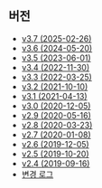 <div class="sponsor-container"></div>
<div class="ww-ads wwads-cn wwads-horizontal" data-id="327"></div>

<h2 class="versions">버전</h2>

* [v3.7 (2025-02-26)](/ko/updates/v3.7.md)
* [v3.6 (2024-05-20)](/ko/updates/v3.6.md)
* [v3.5 (2023-06-01)](/ko/updates/v3.5.md)
* [v3.4 (2022-11-30)](/ko/updates/v3.4.md)
* [v3.3 (2022-03-25)](/ko/updates/v3.3.md)
* [v3.2 (2021-10-10)](/ko/updates/v3.2.md)
* [v3.1 (2021-04-13)](/ko/updates/v3.1.md)
* [v3.0 (2020-12-05)](/ko/updates/v3.0.md)
* [v2.9 (2020-05-16)](/ko/updates/v2.9.md)
* [v2.8 (2020-03-23)](/ko/updates/v2.8.md)
* [v2.7 (2020-01-08)](/ko/updates/v2.7.md)
* [v2.6 (2019-12-05)](/ko/updates/v2.6.md)
* [v2.5 (2019-10-20)](/ko/updates/v2.5.md)
* [v2.4 (2019-09-16)](/ko/updates/v2.4.md)
* [변경 로그](/ko/updates/changelog.md)